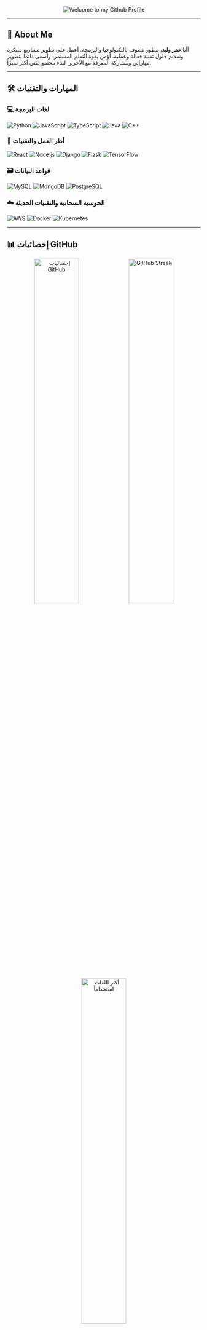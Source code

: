 <div align="center">
  <img src="https://readme-typing-svg.demolab.com?font=Fira+Code&weight=600&size=26&pause=1000&color=00F72D&background=0D111700&center=true&vCenter=true&width=600&lines=%D8%A3%D9%87%D9%84%D8%A7%D9%8B+%D8%A8%D9%83+%D9%81%D9%8A+%D9%85%D9%84%D9%81%D9%8A+%D8%A7%D9%84%D8%B4%D8%AE%D8%B5%D9%8A+%D8%B9%D9%84%D9%89+GitHub!;%D9%85%D8%B7%D9%88%D8%B1+%D8%A8%D8%A7%D9%84%D8%AA%D9%82%D9%86%D9%8A%D8%A9+%D9%88%D8%A7%D9%84%D8%A5%D8%A8%D8%AF%D8%A7%D8%B9+%D8%A7%D9%84%D8%AD%D8%AF%D9%8A%D8%AB;%D8%AA%D8%B9%D8%A7%D9%84+%D9%86%D8%A8%D9%86%D9%8A+%D9%85%D8%B4%D8%A7%D8%B1%D9%8A%D8%B9+%D8%B1%D8%A7%D8%A6%D8%B9%D8%A9+%D9%85%D8%B9%D8%A7%D9%8B!" alt="Welcome to my Github Profile" />
</div>

---

## 📌 **About Me**  
أأنا **عمر وليد**، مطور شغوف بالتكنولوجيا والبرمجة. أعمل على تطوير مشاريع مبتكرة وتقديم حلول تقنية فعالة وعملية.
أؤمن بقوة التعلم المستمر، وأسعى دائمًا لتطوير مهاراتي ومشاركة المعرفة مع الآخرين لبناء مجتمع تقني أكثر تميزًا.

---

## 🛠️ **المهارات والتقنيات**  

### 💻 **لغات البرمجة**  
![Python](https://img.shields.io/badge/Python-3776AB?style=for-the-badge&logo=python&logoColor=white)
![JavaScript](https://img.shields.io/badge/JavaScript-F7DF1E?style=for-the-badge&logo=javascript&logoColor=black)
![TypeScript](https://img.shields.io/badge/TypeScript-007ACC?style=for-the-badge&logo=typescript&logoColor=white)
![Java](https://img.shields.io/badge/Java-ED8B00?style=for-the-badge&logo=openjdk&logoColor=white)
![C++](https://img.shields.io/badge/C++-00599C?style=for-the-badge&logo=c%2B%2B&logoColor=white)

### 🚀 **أطر العمل والتقنيات**  
![React](https://img.shields.io/badge/React-61DAFB?style=for-the-badge&logo=react&logoColor=black)
![Node.js](https://img.shields.io/badge/Node.js-339933?style=for-the-badge&logo=nodedotjs&logoColor=white)
![Django](https://img.shields.io/badge/Django-092E20?style=for-the-badge&logo=django&logoColor=white)
![Flask](https://img.shields.io/badge/Flask-000000?style=for-the-badge&logo=flask&logoColor=white)
![TensorFlow](https://img.shields.io/badge/TensorFlow-FF6F00?style=for-the-badge&logo=tensorflow&logoColor=white)

### 🗃️ **قواعد البيانات**  
![MySQL](https://img.shields.io/badge/MySQL-4479A1?style=for-the-badge&logo=mysql&logoColor=white)
![MongoDB](https://img.shields.io/badge/MongoDB-47A248?style=for-the-badge&logo=mongodb&logoColor=white)
![PostgreSQL](https://img.shields.io/badge/PostgreSQL-4169E1?style=for-the-badge&logo=postgresql&logoColor=white)

### ☁️ **الحوسبة السحابية والتقنيات الحديثة**  
![AWS](https://img.shields.io/badge/AWS-232F3E?style=for-the-badge&logo=amazonaws&logoColor=white)
![Docker](https://img.shields.io/badge/Docker-2496ED?style=for-the-badge&logo=docker&logoColor=white)
![Kubernetes](https://img.shields.io/badge/Kubernetes-326CE5?style=for-the-badge&logo=kubernetes&logoColor=white)

---

## 📊 **إحصائيات GitHub**  

<div align="center">
  <img src="https://github-readme-stats.vercel.app/api?username=omarwalied177&show_icons=true&theme=radical&hide_border=true" alt="إحصائيات GitHub" width="48%" />
  <img src="https://github-readme-streak-stats.herokuapp.com/?user=omarwalied177&theme=radical&hide_border=true" alt="GitHub Streak" width="48%" />
</div>

<div align="center">
  <img src="https://github-readme-stats.vercel.app/api/top-langs/?username=omarwalied177&layout=compact&theme=radical&hide_border=true" alt="أكثر اللغات استخداماً" width="48%" />
</div>

---

## � **المشاريع البارزة**  

### 🔥 **مشاريع مفتوحة المصدر**  
- **[مشروع رائع 1](https://github.com/omarwalied177/awesome-project-1)** - وصف مختصر للمشروع.  
- **[مشروع رائع 2](https://github.com/omarwalied177/awesome-project-2)** - وصف مختصر للمشروع.  

### 💼 **مشاريع خاصة**  
- **[مشروع خاص 1](https://github.com/omarwalied177/private-project-1)** - وصف مختصر للمشروع.  
- **[مشروع خاص 2](https://github.com/omarwalied177/private-project-2)** - وصف مختصر للمشروع.  

---

## 📫 **كيفية التواصل معي**  
- 📧 **البريد الإلكتروني:** omar.walid@example.com  
- 💼 **LinkedIn:** [عمر وليد على LinkedIn](https://linkedin.com/in/omarwalied177)  
- 🐦 **Twitter:** [@omarwalied177](https://twitter.com/omarwalied177)  

---

## ⚡ **حقيقة ممتعة**  
> "أحب البرمجة لأنها تمنحني القدرة على بناء أي شيء يمكنني تخيله!"  

---

<div align="center">
  <img src="https://komarev.com/ghpvc/?username=omarwalied177&label=Profile%20views&color=0e75b6&style=flat" alt="عدد زوار الملف الشخصي" />
</div>

🎉 **شكراً لزيارتك! لا تتردد في استكشاف مشاريعي ومتابعتي للمزيد من المحتوى الرائع!** 🎉
